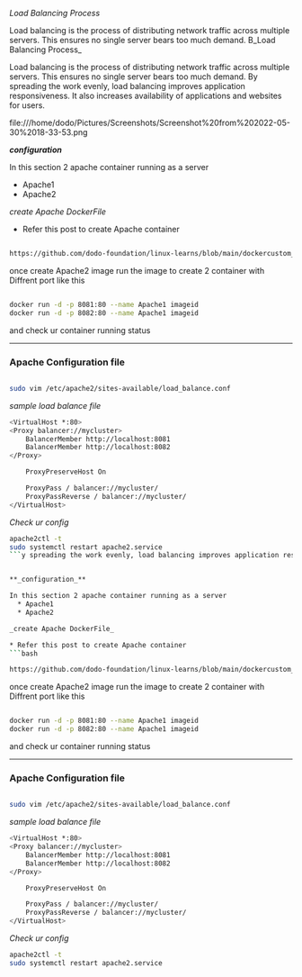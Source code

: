 
_Load Balancing Process_

 Load balancing is the process of distributing network traffic across multiple servers. This ensures no single server bears too much demand. B_Load Balancing Process_

 Load balancing is the process of distributing network traffic across multiple servers. This ensures no single server bears too much demand. By spreading the work evenly, load balancing improves application responsiveness. It also increases availability of applications and websites for users.


 file:///home/dodo/Pictures/Screenshots/Screenshot%20from%202022-05-30%2018-33-53.png


**_configuration_**

In this section 2 apache container running as a server
  * Apache1
  * Apache2

_create Apache DockerFile_   

* Refer this post to create Apache container
```bash

https://github.com/dodo-foundation/linux-learns/blob/main/dockercustom_https.md

```

once create Apache2 image run the image to create 2 container with Diffrent port like this

```bash

docker run -d -p 8081:80 --name Apache1 imageid
docker run -d -p 8082:80 --name Apache1 imageid

```
and check ur container running status 

---

### Apache Configuration file 

```bash

sudo vim /etc/apache2/sites-available/load_balance.conf

```
_sample load balance file_

```bash
<VirtualHost *:80>
<Proxy balancer://mycluster>
    BalancerMember http://localhost:8081
    BalancerMember http://localhost:8082
</Proxy>

    ProxyPreserveHost On

    ProxyPass / balancer://mycluster/
    ProxyPassReverse / balancer://mycluster/
</VirtualHost>
```
_Check ur config_

```bash
apache2ctl -t
sudo systemctl restart apache2.service
```y spreading the work evenly, load balancing improves application responsiveness. It also increases availability of applications and websites for users.


**_configuration_**

In this section 2 apache container running as a server
  * Apache1
  * Apache2

_create Apache DockerFile_   

* Refer this post to create Apache container
```bash

https://github.com/dodo-foundation/linux-learns/blob/main/dockercustom_https.md

```

once create Apache2 image run the image to create 2 container with Diffrent port like this

```bash

docker run -d -p 8081:80 --name Apache1 imageid
docker run -d -p 8082:80 --name Apache1 imageid

```
and check ur container running status 

---

### Apache Configuration file 

```bash

sudo vim /etc/apache2/sites-available/load_balance.conf

```
_sample load balance file_

```bash
<VirtualHost *:80>
<Proxy balancer://mycluster>
    BalancerMember http://localhost:8081
    BalancerMember http://localhost:8082
</Proxy>

    ProxyPreserveHost On

    ProxyPass / balancer://mycluster/
    ProxyPassReverse / balancer://mycluster/
</VirtualHost>
```
_Check ur config_

```bash
apache2ctl -t
sudo systemctl restart apache2.service
```


